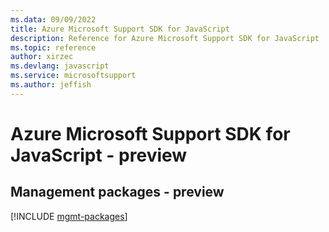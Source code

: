 ```yaml
---
ms.data: 09/09/2022
title: Azure Microsoft Support SDK for JavaScript
description: Reference for Azure Microsoft Support SDK for JavaScript
ms.topic: reference
author: xirzec
ms.devlang: javascript
ms.service: microsoftsupport
ms.author: jeffish
---
```

# Azure Microsoft Support SDK for JavaScript - preview

## Management packages - preview
[!INCLUDE [mgmt-packages](microsoft-support-mgmt-index.md)]
